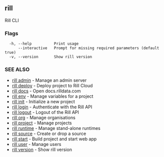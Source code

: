 ## rill

Rill CLI

### Flags

```
  -h, --help          Print usage
      --interactive   Prompt for missing required parameters (default true)
  -v, --version       Show rill version
```

### SEE ALSO

* [rill admin](admin/admin.md)	 - Manage an admin server
* [rill deploy](deploy.md)	 - Deploy project to Rill Cloud
* [rill docs](docs/docs.md)	 - Open docs.rilldata.com
* [rill env](env/env.md)	 - Manage variables for a project
* [rill init](init.md)	 - Initialize a new project
* [rill login](login.md)	 - Authenticate with the Rill API
* [rill logout](logout.md)	 - Logout of the Rill API
* [rill org](org/org.md)	 - Manage organisations
* [rill project](project/project.md)	 - Manage projects
* [rill runtime](runtime/runtime.md)	 - Manage stand-alone runtimes
* [rill source](source/source.md)	 - Create or drop a source
* [rill start](start.md)	 - Build project and start web app
* [rill user](user/user.md)	 - Manage users
* [rill version](version.md)	 - Show rill version

